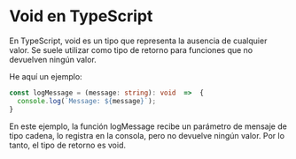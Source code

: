 # Void en TypeScript

En TypeScript, void es un tipo que representa la ausencia de cualquier valor. Se suele utilizar como tipo de retorno para funciones que no devuelven ningún valor.

He aquí un ejemplo:

```ts
const logMessage = (message: string): void  =>  {
  console.log(`Message: ${message}`);
}
```

En este ejemplo, la función logMessage recibe un parámetro de mensaje de tipo cadena, lo registra en la consola, pero no devuelve ningún valor. Por lo tanto, el tipo de retorno es void.